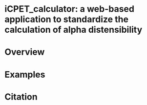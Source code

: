 # iCPET_calculator: a web-based application to standardize the calculation of alpha distensibility
# Overview
# Examples
# Citation
